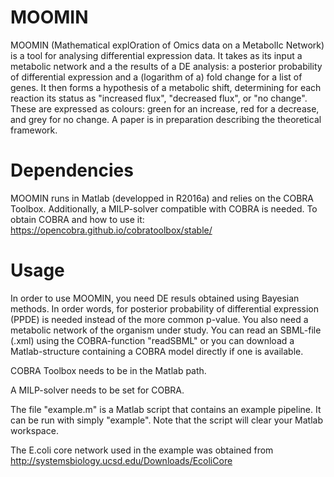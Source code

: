 # MOOMIN
MOOMIN (Mathematical explOration of Omics data on a MetabolIc Network) is a tool for analysing differential expression data. It takes as its input a metabolic network and a the results of a DE analysis: a posterior probability of differential expression and a (logarithm of a) fold change for a list of genes.
It then forms a hypothesis of a metabolic shift, determining for each reaction its status as "increased flux",
"decreased flux", or "no change". These are expressed as colours: green for an increase, red for a decrease, and grey for no
change. A paper is in preparation describing the theoretical framework.

# Dependencies
MOOMIN runs in Matlab (developped in R2016a) and relies on the COBRA Toolbox. Additionally, a MILP-solver compatible with
COBRA is needed. To obtain COBRA and how to use it:
https://opencobra.github.io/cobratoolbox/stable/

# Usage
In order to use MOOMIN, you need DE resuls obtained using Bayesian methods. In order words, for posterior probability of differential expression (PPDE) is needed instead of the more common p-value.
You also need a metabolic network of the organism under study. You can read an SBML-file (.xml) using the COBRA-function
"readSBML" or you can download a Matlab-structure containing a COBRA model directly if one is available.

COBRA Toolbox needs to be in the Matlab path.

A MILP-solver needs to be set for COBRA.

The file "example.m" is a Matlab script that contains an example pipeline. It can be run with simply "example". Note that the script will clear your Matlab workspace.

The E.coli core network used in the example was obtained from
http://systemsbiology.ucsd.edu/Downloads/EcoliCore
